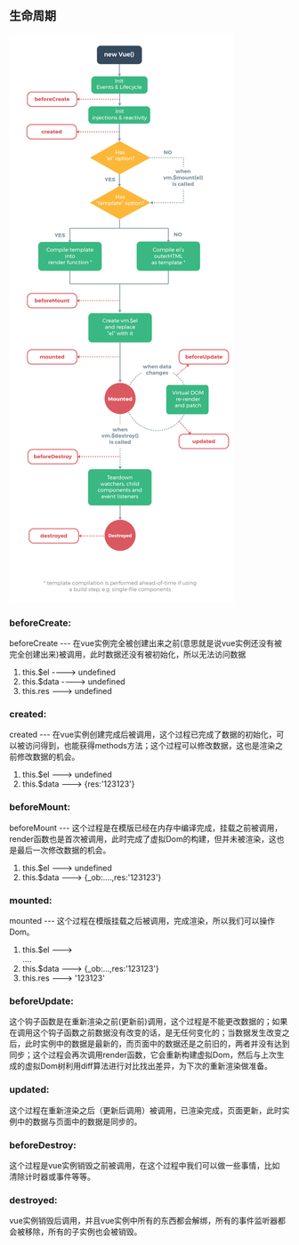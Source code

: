 ## 生命周期

![vue生命周期图解](../../img/lifecycle.png)



### beforeCreate:

beforeCreate --- 在vue实例完全被创建出来之前(意思就是说vue实例还没有被完全创建出来)被调用，此时数据还没有被初始化，所以无法访问数据

 1. this.$el ----> undefined
 2. this.$data ----> undefined
 3. this.res ---> undefined

### created:
created --- 在vue实例创建完成后被调用，这个过程已完成了数据的初始化，可以被访问得到，也能获得methods方法；这个过程可以修改数据，这也是渲染之前修改数据的机会。

1. this.$el ---> undefined
2. this.$data ---> {res:'123123'}

### beforeMount:
beforeMount --- 这个过程是在模版已经在内存中编译完成，挂载之前被调用，render函数也是首次被调用，此时完成了虚拟Dom的构建，但并未被渲染，这也是最后一次修改数据的机会。

1. this.$el ---> undefined
2. this.$data ---> {_ob:....,res:'123123'}

### mounted:
mounted --- 这个过程在模版挂载之后被调用，完成渲染，所以我们可以操作Dom。

1. this.$el ---> <div id="app">....</div>
2. this.$data ---> {_ob:...,res:'123123'}
3. this.res ---> '123123'

### beforeUpdate:
这个钩子函数是在重新渲染之前(更新前)调用，这个过程是不能更改数据的；如果在调用这个钩子函数之前数据没有改变的话，是无任何变化的；当数据发生改变之后，此时实例中的数据是最新的，而页面中的数据还是之前旧的，两者并没有达到同步；这个过程会再次调用render函数，它会重新构建虚拟Dom，然后与上次生成的虚拟Dom树利用diff算法进行对比找出差异，为下次的重新渲染做准备。
### updated:
这个过程在重新渲染之后（更新后调用）被调用，已渲染完成，页面更新，此时实例中的数据与页面中的数据是同步的。
### beforeDestroy:
这个过程是vue实例销毁之前被调用，在这个过程中我们可以做一些事情，比如 清除计时器或事件等等。
### destroyed:
vue实例销毁后调用，并且vue实例中所有的东西都会解绑，所有的事件监听器都会被移除，所有的子实例也会被销毁。